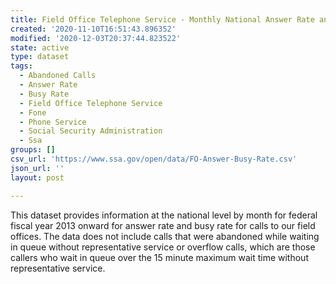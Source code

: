 ```yaml
---
title: Field Office Telephone Service - Monthly National Answer Rate and Busy Rate
created: '2020-11-10T16:51:43.896352'
modified: '2020-12-03T20:37:44.823522'
state: active
type: dataset
tags:
  - Abandoned Calls
  - Answer Rate
  - Busy Rate
  - Field Office Telephone Service
  - Fone
  - Phone Service
  - Social Security Administration
  - Ssa
groups: []
csv_url: 'https://www.ssa.gov/open/data/FO-Answer-Busy-Rate.csv'
json_url: ''
layout: post

---
```

This dataset provides information at the national level by month for federal fiscal year 2013 onward for answer rate and busy rate for calls to our field offices. The data does not include calls that were abandoned while waiting in queue without representative service or overflow calls, which are those callers who wait in queue over the 15 minute maximum wait time without representative service. 
